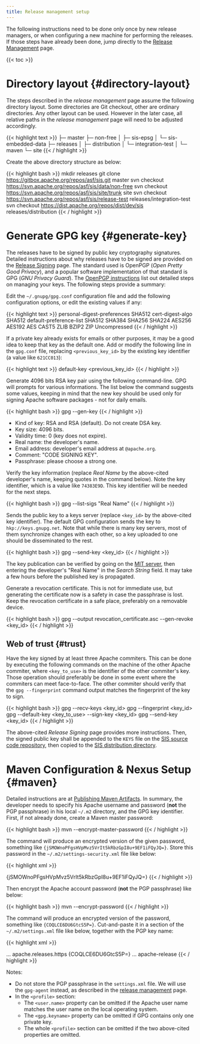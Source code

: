 ```yaml
---
title: Release management setup
---
```


The following instructions need to be done only once by new release managers,
or when configuring a new machine for performing the releases.
If those steps have already been done, jump directly to the [Release Management](release-management.html) page.

{{< toc >}}

# Directory layout    {#directory-layout}

The steps described in the _release management_ page assume the following directory layout.
Some directories are Git checkout, other are ordinary directories. Any other layout can be used.
However in the later case, all relative paths in the _release management_ page will need to be adjusted accordingly.

{{< highlight text >}}
<any root directory for SIS>
├─ master
├─ non-free
│  ├─ sis-epsg
│  └─ sis-embedded-data
├─ releases
│  ├─ distribution
│  └─ integration-test
│     └─ maven
└─ site
{{< / highlight >}}

Create the above directory structure as below:

{{< highlight bash >}}
mkdir releases
git clone    https://gitbox.apache.org/repos/asf/sis.git master
svn checkout https://svn.apache.org/repos/asf/sis/data/non-free
svn checkout https://svn.apache.org/repos/asf/sis/site/trunk site
svn checkout https://svn.apache.org/repos/asf/sis/release-test releases/integration-test
svn checkout https://dist.apache.org/repos/dist/dev/sis releases/distribution
{{< / highlight >}}

# Generate GPG key    {#generate-key}

The releases have to be signed by public key cryptography signatures.
Detailed instructions about why releases have to be signed are provided on the [Release Signing][signing] page.
The standard used is OpenPGP (_Open Pretty Good Privacy_), and a popular software implementation of that standard is GPG (_GNU Privacy Guard_).
The [OpenPGP instructions][PGP] list out detailed steps on managing your keys.
The following steps provide a summary:

Edit the `~/.gnupg/gpg.conf` configuration file and add the following configuration options,
or edit the existing values if any:

{{< highlight text >}}
personal-digest-preferences SHA512
cert-digest-algo SHA512
default-preference-list SHA512 SHA384 SHA256 SHA224 AES256 AES192 AES CAST5 ZLIB BZIP2 ZIP Uncompressed
{{< / highlight >}}

If a private key already exists for emails or other purposes, it may be a good idea to keep that key as the default one.
Add or modify the following line in the `gpg.conf` file, replacing `<previous_key_id>` by the existing key identifier
(a value like `621CC013`):

{{< highlight text >}}
default-key <previous_key_id>
{{< / highlight >}}

Generate 4096 bits RSA key pair using the following command-line. GPG will prompts for various informations.
The list below the command suggests some values, keeping in mind that the new key should be used only for
signing Apache software packages - not for daily emails.

{{< highlight bash >}}
gpg --gen-key
{{< / highlight >}}

* Kind of key: RSA and RSA (default). Do not create DSA key.
* Key size: 4096 bits.
* Validity time: 0 (key does not expire).
* Real name: the developer's name.
* Email address: developer's email address at `@apache.org`.
* Comment: "CODE SIGNING KEY".
* Passphrase: please choose a strong one.

Verify the key information (replace _Real Name_ by the above-cited developer's name, keeping quotes in the command below).
Note the key identifier, which is a value like `74383E9D`. This key identifier will be needed for the next steps.

{{< highlight bash >}}
gpg --list-sigs "Real Name"
{{< / highlight >}}

Sends the public key to a keys server (replace `<key_id>` by the above-cited key identifier).
The default GPG configuration sends the key to `hkp://keys.gnupg.net`.
Note that while there is many key servers, most of them synchronize changes with each other,
so a key uploaded to one should be disseminated to the rest.

{{< highlight bash >}}
gpg --send-key <key_id>
{{< / highlight >}}

The key publication can be verified by going on the [MIT server][MIT],
then entering the developer's "Real Name" in the _Search String_ field.
It may take a few hours before the published key is propagated.

Generate a revocation certificate. This is not for immediate use, but generating the certificate now
is a safety in case the passphrase is lost. Keep the revocation certificate in a safe place,
preferably on a removable device.

{{< highlight bash >}}
gpg --output revocation_certificate.asc --gen-revoke <key_id>
{{< / highlight >}}

## Web of trust    {#trust}

Have the key signed by at least three Apache commiters. This can be done by executing the following commands on
the machine of the other Apache commiter, where `<key_to_use>` is the identifier of the other commiter's key.
Those operation should preferably be done in some event where the commiters can meet face-to-face.
The other commiter should verify that the `gpg --fingerprint` command output matches the fingerprint of the key to sign.

{{< highlight bash >}}
gpg --recv-keys <key_id>
gpg --fingerprint <key_id>
gpg --default-key <key_to_use> --sign-key <key_id>
gpg --send-key <key_id>
{{< / highlight >}}

The above-cited _Release Signing_ page provides more instructions.
Then, the signed public key shall be appended to the `KEYS` file on the [SIS source code repository][source],
then copied to the [SIS distribution directory][dist].

# Maven Configuration & Nexus Setup    {#maven}

Detailed instructions are at [Publishing Maven Artifacts][maven].
In summary, the developer needs to specify his Apache username and password (**not** the PGP passphrase)
in his local `~/.m2` directory, and the GPG key identifier.
First, if not already done, create a Maven master password:

{{< highlight bash >}}
mvn --encrypt-master-password <password>
{{< / highlight >}}

The command will produce an encrypted version of the given password, something like `{jSMOWnoPFgsHVpMvz5VrIt5kRbzGpI8u+9EF1iFQyJQ=}`.
Store this password in the `~/.m2/settings-security.xml` file like below:

{{< highlight xml >}}
<?xml version="1.0" encoding="UTF-8"?>
<settingsSecurity>
  <master>{jSMOWnoPFgsHVpMvz5VrIt5kRbzGpI8u+9EF1iFQyJQ=}</master>
</settingsSecurity>
{{< / highlight >}}

Then encrypt the Apache account password (**not** the PGP passphrase) like below:

{{< highlight bash >}}
mvn --encrypt-password <passphrase>
{{< / highlight >}}

The command will produce an encrypted version of the password, something like `{COQLCE6DU6GtcS5P=}`.
Cut-and-paste it in a section of the `~/.m2/settings.xml` file like below,
together with the PGP key name:

{{< highlight xml >}}
<?xml version="1.0" encoding="UTF-8"?>
<settings>
...
  <servers>
    <server>
      <id>apache.releases.https</id>
      <username> <!-- your Apache username --> </username>
      <password>{COQLCE6DU6GtcS5P=}</password>
    </server>
   ...
  </servers>
  <profiles>
    <profile>
      <id>apache-release</id>
      <properties>
        <user.name> <!-- your Apache username --> </user.name>
        <gpg.keyname> <!-- the identifier of the GPG key generated in above steps --> </gpg.keyname>
      </properties>
    </profile>
  </profiles>
</settings>
{{< / highlight >}}

Notes:

* Do not store the PGP passphrase in the `settings.xml` file.
  We will use the `gpg-agent` instead, as described in the [release management](release-management.html) page.
* In the `<profile>` section:
  + The `<user.name>` property can be omitted if the Apache user name matches the user name on the local operating system.
  + The `<gpg.keyname>` property can be omitted if GPG contains only one private key.
  + The whole `<profile>` section can be omitted if the two above-cited properties are omitted.

[PGP]:     http://www.apache.org/dev/openpgp.html
[signing]: http://www.apache.org/dev/release-signing.html
[maven]:   http://www.apache.org/dev/publishing-maven-artifacts.html
[source]:  https://gitbox.apache.org/repos/asf?p=sis.git
[dist]:    http://dist.apache.org/repos/dist/release/sis/
[MIT]:     http://pgp.mit.edu
